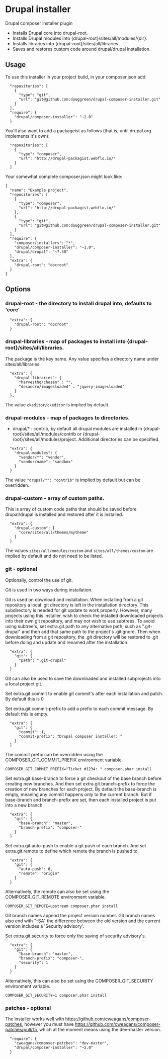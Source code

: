 # Drupal installer

Drupal composer installer plugin

* Installs Drupal core into drupal-root.
* Installs Drupal modules into {drupal-root}/sites/all/modules/{dir}.
* Installs libraries into {drupal-root}/sites/all/libraries.
* Saves and restores custom code around drupal/drupal installation.

## Usage

To use this installer in your project build, in your composer.json add

```
  "repositories": [
    {
      "type": "git",
      "url": "git@github.com:douggreen/drupal-composer-installer.git"
    }
  ],
  "require": {
    "drupal/composer-installer": "~2.0"
  }
```

You'll also want to add a packageist as follows (that is, until drupal.org implements it's own):

```
  "repositories": [
    {
      "type": "composer",
      "url": "http://drupal-packagist.webflo.io/"
    }
  ]
```

Your somewhat complete composer.json might look like:

```
{
  "name": "Example project",
  "repositories": [
    {
      "type": "composer",
      "url": "http://drupal-packagist.webflo.io/"
    },
    {
      "type": "git",
      "url": "git@github.com:douggreen/drupal-composer-installer.git"
    }
  ],
  "require": {
    "composer/installers": "*",
    "drupal/composer-installer": "~1.0",
    "drupal/drupal": "~7.38"
  },
  "extra": {
    "drupal-root": "docroot"
  }
}
```

## Options

### drupal-root - the directory to install drupal into, defaults to 'core'

```
  "extra": {
    "drupal-root": "docroot"
  }
```

### drupal-libraries - map of packages to install into {drupal-root}/sites/all/libraries.

The package is the key name. Any value specifies a directory name under sites/all/libraries.

```
  "extra": {
    "drupal-libraries": {
      "harvesthq/chosen" : "",
      "desandro/imagesloaded" : "jquery-imagesloaded"
    }
  },
```

The value ```ckeditor/ckeditor``` is implied by default.

### drupal-modules - map of packages to directories.

* drupal/* : contrib, by default all drupal modules are installed in {drupal-root}/sites/all/modules/contrib
or {drupal-root}/sites/all/modules/project. Additional directories can be specified.

```
  "extra": {
    "drupal-modules": {
      "vendor/*": "vendor",
      "vendor/name": "sandbox"
    }
  }
```

The value ```"drupal/*": "contrib"``` is implied by default but can be overridden.

### drupal-custom - array of custom paths.

This is array of custom code paths that should be saved before drupal/drupal is installed and restored after it is installed.

```
  "extra": {
    "drupal-custom": [
      "core/sites/all/themes/mytheme"
    ]
  }
```

The values ```sites/all/modules/custom``` and ```sites/all/themes/custom``` are implied by default and do not
need to be listed.

### git - optional

Optionally, control the use of git.

Git is used in two ways during installation.

Git is used on download and installation.
When installing from a git repository a local .git directory is left in the installation directory.
This subdirectory is needed for git update to work properly.
However, many projects using this installer, wish to check the installed downloaded projects into their own git repository, and may not wish to use subtrees.
To avoid using subtree's, set extra.git.path to any alternative path, such as ".git-drupal" and then add that same path to the project's .gitignore.
Then when downloading from a git repository, the .git directory will be restored to .git before doing and update and renamed after the installation.

```
  "extra": {
    "git": {
      "path": ".git-drupal"
    }
  }
```

Git can also be used to save the downloaded and installed subprojects into a local project git.

Set extra.git.commit to enable git commit's after each installation and patch.
By default this is 0

Set extra.git.commit-prefix to add a prefix to each commit message.
By default this is empty.

```
  "extra": {
    "git": {
      "commit": 1,
      "commit-prefix": "Drupal composer installer: "
    }
  }
```

The commit prefix can be overridden using the COMPOSER_GIT_COMMIT_PREFIX environment variable.

```
COMPOSER_GIT_COMMIT_PREFIX="Ticket #1234: " composer.phar install
```

Set extra.git.base-branch to force a git checkout of the base branch before creating new branches.
And then set extra.git.branch-prefix to force the creation of new branches for each project.
By default the base-branch is empty, meaning any commit happens only to the current branch.
But if base-branch and branch-prefix are set, then each installed project is put into a new branch.

```
  "extra": {
    "git": {
      "base-branch": "master",
      "branch-prefix": "composer-"
    }
  }
```

Set extra.git.auto-push to enable a git push of each branch.
And set extra.git.remote to define which remote the branch is pushed to.

```
  "extra": {
    "git": {
      "auto-push": 0,
      "remote": "origin"
    }
  }
```

Alternatively, the remote can also be set using the COMPOSER_GIT_REMOTE environment variable.

```
COMPOSER_GIT_REMOTE=upstream composer.phar install
```

Git branch names append the project version number.
Git branch names also end with "-SA" the difference between the old version and the current version includes a 'Security advisory'.

Set extra.git.security to force only the saving of security advisory's.

```
  "extra": {
    "git": {
      "base-branch": "master",
      "branch-prefix": "composer-",
      "security": 1
    }
  }
```

Alternatively, this can also be set using the COMPOSER_GIT_SECURITY environment variable.

```
COMPOSER_GIT_SECURITY=1 composer.phar install
```

### patches - optional

The installer works well with https://github.com/cweagans/composer-patches,
however you must have https://github.com/cweagans/composer-patches/pull/15,
which at the moment means using the dev-master version.

```
  "require": {
    "cweagans/composer-patches": "dev-master",
    "drupal/composer-installer": "~2.0"
  }
```
